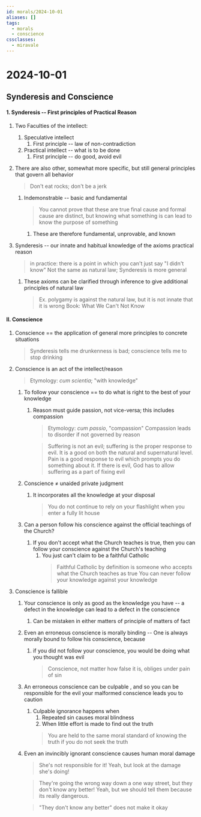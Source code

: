 ```yaml
---
id: morals/2024-10-01
aliases: []
tags:
  - morals
  - conscience
cssclasses:
  - miravale
---
```


# 2024-10-01

## Synderesis and Conscience

#### 1. Synderesis -- First principles of Practical Reason
1. Two Faculties of the intellect:
    1. Speculative intellect
        1. First principle -- law of non-contradiction
    2. Practical intellect -- what is to be done
        1. First principle -- do good, avoid evil

2. There are also other, somewhat more specific, but still general principles
   that govern all behavior 
   > Don't eat rocks; don't be a jerk
   1. Indemonstrable -- basic and fundamental
       > You cannot prove that these are true
       > final cause and formal cause are distinct, but knowing what something is
       > can lead to know the purpose of something
        1. These are therefore fundamental, unprovable, and known

3. Synderesis -- our innate and habitual knowledge of the axioms practical
   reason
    > in practice: there is a point in which you can't just say "I didn't know"
    > Not the same as natural law; Synderesis is more general
    1. These axioms can be clarified through inference to give additional
       principles of natural law 
        > Ex. polygamy is against the natural law, but it is not innate that it is
        > wrong
        > Book: What We Can't Not Know

#### II. Conscience 
1. Conscience == the application of general more principles to concrete
   situations
    > Synderesis tells me drunkenness is bad; conscience tells me to stop
    > drinking 

2. Conscience is an act of the intellect/reason
    > Etymology: *cum scientia*; "with knowledge"
    1. To follow your conscience == to do what is right to the best of your
       knowledge
       1. Reason must guide passion, not vice-versa; this includes compassion
           > Etymology: *cum passio*, "compassion"
           > Compassion leads to disorder if not governed by reason

           > Suffering is not an evil; suffering is the proper response to evil.
           > It is a good on both the natural and supernatural level. Pain is a
           > good response to evil which prompts you do something about it.
           > If there is evil, God has to allow suffering as a part of fixing
           > evil

    2. Conscience ≠ unaided private judgment 
        1. It incorporates all the knowledge at your disposal
            > You do not continue to rely on your flashlight when you enter a fully
            > lit house
    3. Can a person follow his conscience against the official teachings of the
       Church?
        1. If you don't accept what the Church teaches is true, then you can
           follow your conscience against the Church's teaching
           1. You just can't claim to be a faithful Catholic
               > Faithful Catholic by definition is someone who accepts what the
               > Church teaches as true
               > You can never follow your knowledge against your knowledge

3. Conscience is fallible 
    1. Your conscience is only as good as the knowledge you have --  a defect in
       the knowledge can lead to a defect in the conscience
       1. Can be mistaken in either matters of principle of matters of fact
    2. Even an erroneous conscience is morally binding -- One is always morally
       bound to follow his conscience, because 
        1. if you did not follow your conscience, you would be doing what you
           thought was evil
           > Conscience, not matter how false it is, obliges under pain of sin
    3. An erroneous conscience can be culpable , and so you can be responsible
       for the evil your malformed conscience leads you to caution
        1. Culpable ignorance happens when
            1. Repeated sin causes moral blindness 
            2. When little effort is made to find out the truth
            > You are held to the same moral standard of knowing the truth if
            > you do not seek the truth

    4. Even an invincibly ignorant conscience causes human moral damage
        > She's not responsible for it!
        > Yeah, but look at the damage she's doing!

        > They're going the wrong way down a one way street, but they don't know
        any better! Yeah, but we should tell them because its really dangerous.
        
        > "They don't know any better" does not make it okay


















